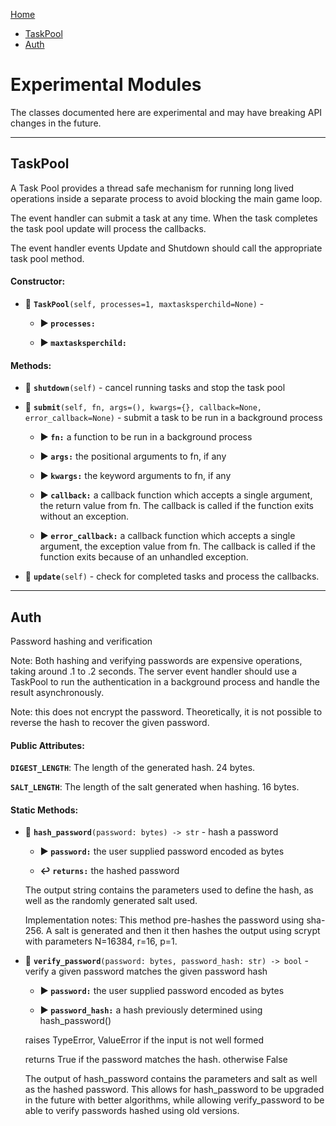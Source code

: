 [Home](../README.md)
* [TaskPool](#taskpool)
* [Auth](#auth)

# Experimental Modules
The classes documented here are experimental and may have breaking API changes in the future.


---
## TaskPool
A Task Pool provides a thread safe mechanism for running long lived operations inside a separate process to avoid blocking the main game loop.

The event handler can submit a task at any time. When the task completes the task pool update will process the callbacks.

The event handler events Update and Shutdown should call the appropriate task pool method.




#### Constructor:

* :small_blue_diamond: **`TaskPool`**`(self, processes=1, maxtasksperchild=None)` - 

  * **:arrow_forward: `processes:`** 

  * **:arrow_forward: `maxtasksperchild:`** 

#### Methods:

* :small_blue_diamond: **`shutdown`**`(self)` - cancel running tasks and stop the task pool
* :small_blue_diamond: **`submit`**`(self, fn, args=(), kwargs={}, callback=None, error_callback=None)` - submit a task to be run in a background process

  * **:arrow_forward: `fn:`** a function to be run in a background process

  * **:arrow_forward: `args:`** the positional arguments to fn, if any

  * **:arrow_forward: `kwargs:`** the keyword arguments to fn, if any

  * **:arrow_forward: `callback:`** a callback function which accepts a single argument, the return value from fn. The callback is called if the function exits without an exception.

  * **:arrow_forward: `error_callback:`** a callback function which accepts a single argument, the exception value from fn. The callback is called if the function exits because of an unhandled exception.

  

* :small_blue_diamond: **`update`**`(self)` - check for completed tasks and process the callbacks.

  

---
## Auth
Password hashing and verification

Note: Both hashing and verifying passwords are expensive operations, taking around .1 to .2 seconds. The server event handler should use a TaskPool to run the authentication in a background process and handle the result asynchronously.

Note: this does not encrypt the password. Theoretically, it is not possible to reverse the hash to recover the given password.




#### Public Attributes:

**`DIGEST_LENGTH`**: The length of the generated hash. 24 bytes.

**`SALT_LENGTH`**: The length of the salt generated when hashing. 16 bytes.


#### Static Methods:

* :small_blue_diamond: **`hash_password`**`(password: bytes) -> str` - hash a password

  * **:arrow_forward: `password:`** the user supplied password encoded as bytes

  * **:leftwards_arrow_with_hook: `returns:`** the hashed password

  The output string contains the parameters used to define the hash, as well as the randomly generated salt used.

  Implementation notes: This method pre-hashes the password using sha-256. A salt is generated and then it then hashes the output using scrypt with parameters N=16384, r=16, p=1.

  

* :small_blue_diamond: **`verify_password`**`(password: bytes, password_hash: str) -> bool` - verify a given password matches the given password hash

  * **:arrow_forward: `password:`** the user supplied password encoded as bytes

  * **:arrow_forward: `password_hash:`** a hash previously determined using hash_password()

  raises TypeError, ValueError if the input is not well formed

  returns True if the password matches the hash. otherwise False

  The output of hash_password contains the parameters and salt as well as the hashed password. This allows for hash_password to be upgraded in the future with better algorithms, while allowing verify_password to be able to verify passwords hashed using old versions.

  

